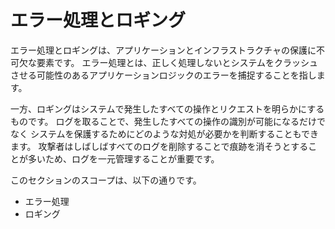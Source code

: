 エラー処理とロギング
==========================

エラー処理とロギングは、アプリケーションとインフラストラクチャの保護に不可欠な要素です。
エラー処理とは、正しく処理しないとシステムをクラッシュさせる可能性のあるアプリケーションロジックのエラーを捕捉することを指します。

一方、ロギングはシステムで発生したすべての操作とリクエストを明らかにするものです。
ログを取ることで、発生したすべての操作の識別が可能になるだけでなく
システムを保護するためにどのような対処が必要かを判断することもできます。
攻撃者はしばしばすべてのログを削除することで痕跡を消そうとすることが多いため、ログを一元管理することが重要です。

このセクションのスコープは、以下の通りです。

* エラー処理
* ロギング

